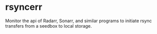 # rsyncerr
Monitor the api of Radarr, Sonarr, and similar programs to initiate rsync transfers from a seedbox to local storage.
